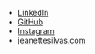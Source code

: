 * [LinkedIn](https://linkedin.com/in/jeanettesilvas)
* [GitHub](http://github.com/jeanettesilvas)
* [Instagram](https://www.instagram.com/jeanetteasilvas/)
* [jeanettesilvas.com](https://jeanettesilvas.com)
